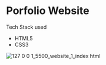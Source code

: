 # Porfolio Website 

Tech Stack used
- HTML5
- CSS3



![127 0 0 1_5500_website_1_index html](https://github.com/MoonithaCodes/porfolio_website_01/assets/149999707/794dd948-172e-43bc-85bc-3e8b54a5b155)
